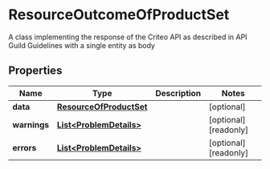 

# ResourceOutcomeOfProductSet

A class implementing the response of the Criteo API as described in API Guild Guidelines with a single entity as body

## Properties

| Name | Type | Description | Notes |
|------------ | ------------- | ------------- | -------------|
|**data** | [**ResourceOfProductSet**](ResourceOfProductSet.md) |  |  [optional] |
|**warnings** | [**List&lt;ProblemDetails&gt;**](ProblemDetails.md) |  |  [optional] [readonly] |
|**errors** | [**List&lt;ProblemDetails&gt;**](ProblemDetails.md) |  |  [optional] [readonly] |



